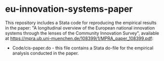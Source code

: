 # eu-innovation-systems-paper

This repository includes a Stata code for reproducing the empirical results in the paper: "A longitudinal overview of the European national innovation systems through the lenses of the Community Innovation Survey", available at https://mpra.ub.uni-muenchen.de/108399/1/MPRA_paper_108399.pdf:

* Code/cis-paper.do - this file contains a Stata do-file for the empirical analysis conducted in the paper.
